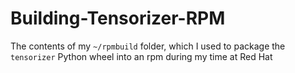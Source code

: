 # Building-Tensorizer-RPM
The contents of my `~/rpmbuild` folder, which I used to package the `tensorizer` Python wheel into an rpm during my time at Red Hat
